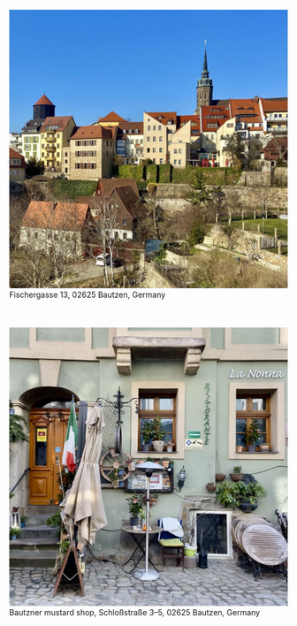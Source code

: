 ![IMG354](photos/IMG354.jpg)
Fischergasse 13, 02625 Bautzen, Germany
\
\
\
\
![IMG356](photos/IMG356.jpg)
Bautzner mustard shop, Schloßstraße 3–5, 02625 Bautzen, Germany